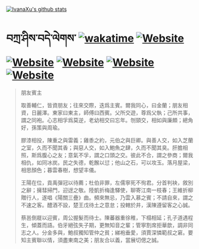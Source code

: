 [![IvanaXu's github stats](https://github-readme-stats.vercel.app/api?username=IvanaXu&theme=shadow_red)](https://github.com/anuraghazra/github-readme-stats)
# བཀྲ་ཤིས་བདེ་ལེགས་	[![wakatime](https://wakatime.com/badge/user/5043ee4a-e361-4607-9d47-d557f2005d05.svg)](https://wakatime.com/@5043ee4a-e361-4607-9d47-d557f2005d05)	[![Website](https://img.shields.io/website?label=&up_color=orange&up_message=Tianchi&url=https%3A%2F%2Fshields.io)](https://tianchi.aliyun.com/home/science/scienceDetail?userId=1095279182618)	[![Website](https://img.shields.io/website?label=&up_color=green&up_message=Yuque&url=https%3A%2F%2Fshields.io)](https://www.yuque.com/ivanaxu)	[![Website](https://img.shields.io/website?label=&up_color=yellow&up_message=Leetcode&url=https%3A%2F%2Fshields.io)](https://leetcode.cn/u/ivanaxu)	[![Website](https://img.shields.io/website?label=&up_color=violet&up_message=AIstudio&url=https%3A%2F%2Fshields.io)](https://aistudio.baidu.com/aistudio/personalcenter/thirdview/979775)	[![Website](https://img.shields.io/website?label=&up_color=red&up_message=Gitee&url=https%3A%2F%2Fshields.io)](https://gitee.com/IvanaXu)
> 朋友賓主
> 
> 取善輔仁，皆資朋友；往來交際，迭爲主賓。爾我同心，曰金蘭；朋友相資，日麗澤。東家曰東主，師傅曰西賓。父所交遊，尊爲父執；己所共事，謂之同袍。心志相孚爲莫逆，老幼相交曰忘年。刎頸交，相如與廉頗；總角好，孫策與周瑜。
> 
> 膠漆相投，陳重之與雷義；雞黍之約，元伯之與巨卿。與善人交，如入芝蘭之室，久而不聞其香；與惡人交，如入鮑魚之肆，久而不聞其臭。肝膽相照，斯爲腹心之友；意氣不孚，謂之口頭之交。彼此不合，謂之參商；爾我相仇，如同冰炭。民之失德，乾餱以愆；他山之石，可以攻玉。落月屋梁，相思顏色；暮雲春樹，想望丰儀。
> 
> 王陽在位，貢禹彈冠以待薦；杜伯非罪，左儒寧死不徇君。分首判袂，敘別之辭；擁彗掃門，迎迓之敬。陸凱折梅逢驛使，聊寄江南一枝春；王維折柳贈行人，遂唱《陽關三疊》曲。頻來無忌，乃雲入慕之賓；不請自來，謂之不速之客。醴酒不設，楚王戊待土之意怠；投轄於井，漢陳遵留客之心誠。
> 
> 蔡邕倒屣以迎賓，周公握髮而待士。陳蕃器重徐稚，下榻相延；孔子道遇程生，傾蓋而語。伯牙絕弦失子期，更無知音之輩；管寧割席拒華歆，調非同志之人。分金多與，鮑叔獨知管仲之貧；綈袍垂愛，須賈深憐範叔之窘。要知主賓聯以情，須盡東南之美；朋友合以義，當展切偲之誠。
>
